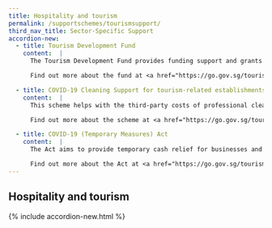 ```yaml
---
title: Hospitality and tourism
permalink: /supportschemes/tourismsupport/
third_nav_title: Sector-Specific Support
accordion-new:
  - title: Tourism Development Fund
    content:  |
      The Tourism Development Fund provides funding support and grants for the creation of innovative and quality tourism products and experiences, as well as capability and talent enhancement efforts among tourism-related establishments.

      Find out more about the fund at <a href="https://go.gov.sg/tourism2" target="_blank">Singapore Tourism Board (STB)</a>.

  - title: COVID-19 Cleaning Support for tourism-related establishments
    content:  |
      This scheme helps with the third-party costs of professional cleaning services incurred by tourism-related establishments impacted by COVID-19.

      Find out more about the scheme at <a href="https://go.gov.sg/tourism5" target="_blank">Singapore Tourism Board (STB)</a>.

  - title: COVID-19 (Temporary Measures) Act
    content:  |
      The Act aims to provide temporary cash relief for businesses and individuals who are unable to fulfil certain contractual obligations because of COVID-19.

      Find out more about the Act at <a href="https://go.gov.sg/tourism3" target="_blank">Singapore Tourism Board (STB)</a>.
---
```


## Hospitality and tourism

{% include accordion-new.html %}
